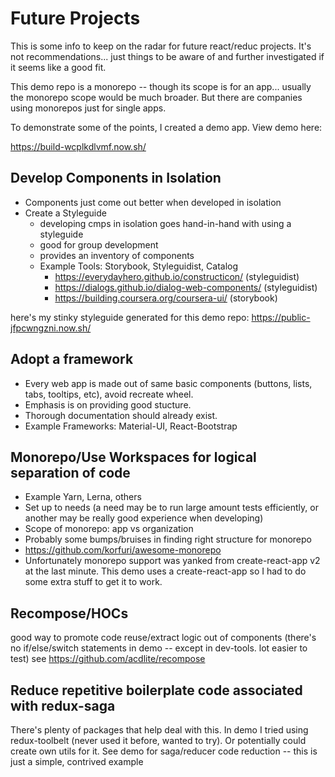 # Future Projects

This is some info to keep on the radar for future react/reduc projects. It's not recommendations... just things to be aware of and further investigated if it seems like a good fit. 

This demo repo is a monorepo -- though its scope is for an app... usually the monorepo scope would be much broader. But there are companies using monorepos just for single apps.

To demonstrate some of the points, I created a demo app. View demo here:

https://build-wcplkdlvmf.now.sh/

## Develop Components in Isolation
  * Components just come out better when developed in isolation
  * Create a Styleguide
    * developing cmps in isolation goes hand-in-hand with using a styleguide
    * good for group development
    * provides an inventory of components
    * Example Tools: Storybook, Styleguidist, Catalog
       * https://everydayhero.github.io/constructicon/ (styleguidist)
       * https://dialogs.github.io/dialog-web-components/ (styleguidist)
       * https://building.coursera.org/coursera-ui/ (storybook)
       
here's my stinky styleguide generated for this demo repo: 
https://public-jfpcwngzni.now.sh/

## Adopt a framework
  * Every web app is made out of same basic components (buttons, lists, tabs, tooltips, etc), avoid recreate wheel.
  * Emphasis is on providing good stucture.
  * Thorough documentation should already exist.
  * Example Frameworks: Material-UI, React-Bootstrap
  
## Monorepo/Use Workspaces for logical separation of code
  * Example Yarn, Lerna, others
  * Set up to needs (a need may be to run large amount tests efficiently, or another may be really good experience when developing)
  * Scope of monorepo: app vs organization
  * Probably some bumps/bruises in finding right structure for monorepo
  * https://github.com/korfuri/awesome-monorepo
  * Unfortunately monorepo support was yanked from create-react-app v2 at the last minute. This demo uses a create-react-app so I had to do some extra stuff to get it to work.
  
 ## Recompose/HOCs
 good way to promote code reuse/extract logic out of components (there's no if/else/switch statements in demo -- except in dev-tools. lot easier to test)
 see https://github.com/acdlite/recompose
 
 ## Reduce repetitive boilerplate code associated with redux-saga
 There's plenty of packages that help deal with this. In demo I tried using redux-toolbelt (never used it before, wanted to try). Or potentially could create own utils for it. See demo for saga/reducer code reduction -- this is just a simple, contrived example
 
 
